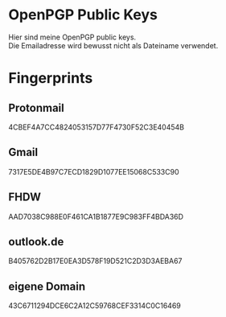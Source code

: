# OpenPGP Public Keys
Hier sind meine OpenPGP public keys.  
Die Emailadresse wird bewusst nicht als Dateiname verwendet.  

# Fingerprints
## Protonmail
4CBEF4A7CC4824053157D77F4730F52C3E40454B  
## Gmail
7317E5DE4B97C7ECD1829D1077EE15068C533C90
## FHDW
AAD7038C988E0F461CA1B1877E9C983FF4BDA36D
## outlook.de
B405762D2B17E0EA3D578F19D521C2D3D3AEBA67
## eigene Domain
43C6711294DCE6C2A12C59768CEF3314C0C16469
